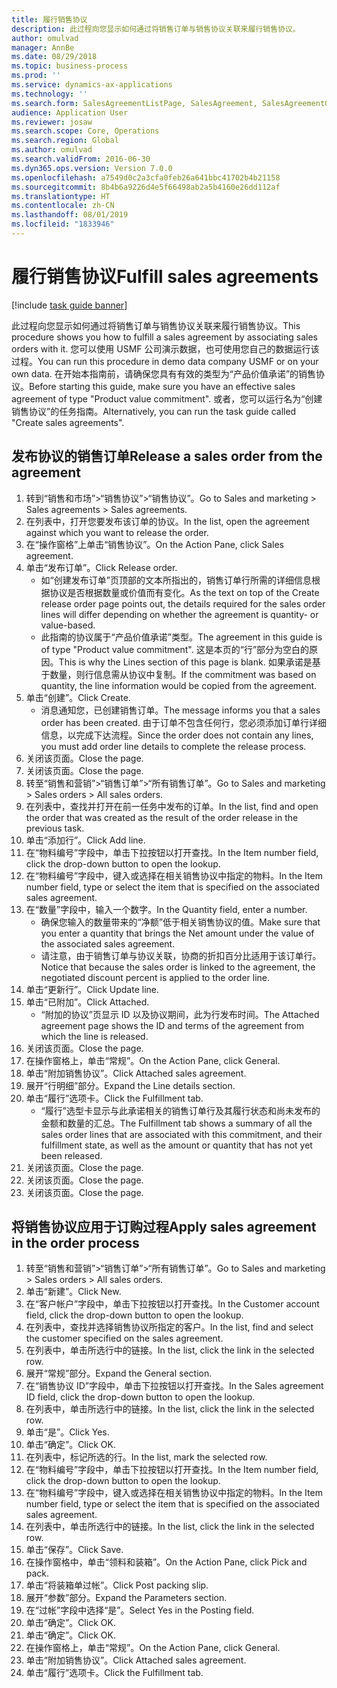 ```yaml
---
title: 履行销售协议
description: 此过程向您显示如何通过将销售订单与销售协议关联来履行销售协议。
author: omulvad
manager: AnnBe
ms.date: 08/29/2018
ms.topic: business-process
ms.prod: ''
ms.service: dynamics-ax-applications
ms.technology: ''
ms.search.form: SalesAgreementListPage, SalesAgreement, SalesAgreementGenerateReleaseOrder, SalesTableListPage, SalesTable, AgreementLine, SalesCreateOrder,  SalesEditLines
audience: Application User
ms.reviewer: josaw
ms.search.scope: Core, Operations
ms.search.region: Global
ms.author: omulvad
ms.search.validFrom: 2016-06-30
ms.dyn365.ops.version: Version 7.0.0
ms.openlocfilehash: a7549d0c2a3cfa0feb26a641bbc41702b4b21158
ms.sourcegitcommit: 8b4b6a9226d4e5f66498ab2a5b4160e26dd112af
ms.translationtype: HT
ms.contentlocale: zh-CN
ms.lasthandoff: 08/01/2019
ms.locfileid: "1833946"
---
```

# <a name="fulfill-sales-agreements"></a><span data-ttu-id="fc74f-103">履行销售协议</span><span class="sxs-lookup"><span data-stu-id="fc74f-103">Fulfill sales agreements</span></span>

[!include [task guide banner](../../includes/task-guide-banner.md)]

<span data-ttu-id="fc74f-104">此过程向您显示如何通过将销售订单与销售协议关联来履行销售协议。</span><span class="sxs-lookup"><span data-stu-id="fc74f-104">This procedure shows you how to fulfill a sales agreement by associating sales orders with it.</span></span> <span data-ttu-id="fc74f-105">您可以使用 USMF 公司演示数据，也可使用您自己的数据运行该过程。</span><span class="sxs-lookup"><span data-stu-id="fc74f-105">You can run this procedure in demo data company USMF or on your own data.</span></span> <span data-ttu-id="fc74f-106">在开始本指南前，请确保您具有有效的类型为“产品价值承诺”的销售协议。</span><span class="sxs-lookup"><span data-stu-id="fc74f-106">Before starting this guide, make sure you have an effective sales agreement of type "Product value commitment".</span></span> <span data-ttu-id="fc74f-107">或者，您可以运行名为“创建销售协议”的任务指南。</span><span class="sxs-lookup"><span data-stu-id="fc74f-107">Alternatively, you can run the task guide called "Create sales agreements".</span></span>  




## <a name="release-a-sales-order-from-the-agreement"></a><span data-ttu-id="fc74f-108">发布协议的销售订单</span><span class="sxs-lookup"><span data-stu-id="fc74f-108">Release a sales order from the agreement</span></span>
1. <span data-ttu-id="fc74f-109">转到“销售和市场”>“销售协议”>“销售协议”。</span><span class="sxs-lookup"><span data-stu-id="fc74f-109">Go to Sales and marketing > Sales agreements > Sales agreements.</span></span>
2. <span data-ttu-id="fc74f-110">在列表中，打开您要发布该订单的协议。</span><span class="sxs-lookup"><span data-stu-id="fc74f-110">In the list, open the agreement against which you want to release the order.</span></span>
3. <span data-ttu-id="fc74f-111">在“操作窗格”上单击“销售协议”。</span><span class="sxs-lookup"><span data-stu-id="fc74f-111">On the Action Pane, click Sales agreement.</span></span>
4. <span data-ttu-id="fc74f-112">单击“发布订单”。</span><span class="sxs-lookup"><span data-stu-id="fc74f-112">Click Release order.</span></span>
    * <span data-ttu-id="fc74f-113">如“创建发布订单”页顶部的文本所指出的，销售订单行所需的详细信息根据协议是否根据数量或价值而有变化。</span><span class="sxs-lookup"><span data-stu-id="fc74f-113">As the text on top of the  Create release order page points out, the details required for the sales order lines will differ depending on whether the agreement is quantity- or value-based.</span></span>  
    * <span data-ttu-id="fc74f-114">此指南的协议属于“产品价值承诺”类型。</span><span class="sxs-lookup"><span data-stu-id="fc74f-114">The agreement in this guide is of type "Product value commitment".</span></span> <span data-ttu-id="fc74f-115">这是本页的“行”部分为空白的原因。</span><span class="sxs-lookup"><span data-stu-id="fc74f-115">This is why the Lines section of this page is blank.</span></span> <span data-ttu-id="fc74f-116">如果承诺是基于数量，则行信息需从协议中复制。</span><span class="sxs-lookup"><span data-stu-id="fc74f-116">If the commitment was based on quantity, the line information would be copied from the agreement.</span></span>  
5. <span data-ttu-id="fc74f-117">单击“创建”。</span><span class="sxs-lookup"><span data-stu-id="fc74f-117">Click Create.</span></span>
    * <span data-ttu-id="fc74f-118">消息通知您，已创建销售订单。</span><span class="sxs-lookup"><span data-stu-id="fc74f-118">The message informs you that a sales order has been created.</span></span> <span data-ttu-id="fc74f-119">由于订单不包含任何行，您必须添加订单行详细信息，以完成下达流程。</span><span class="sxs-lookup"><span data-stu-id="fc74f-119">Since the order does not contain any lines, you must add order line details to complete the release process.</span></span>   
6. <span data-ttu-id="fc74f-120">关闭该页面。</span><span class="sxs-lookup"><span data-stu-id="fc74f-120">Close the page.</span></span>
7. <span data-ttu-id="fc74f-121">关闭该页面。</span><span class="sxs-lookup"><span data-stu-id="fc74f-121">Close the page.</span></span>
8. <span data-ttu-id="fc74f-122">转至“销售和营销”>“销售订单”>“所有销售订单”。</span><span class="sxs-lookup"><span data-stu-id="fc74f-122">Go to Sales and marketing > Sales orders > All sales orders.</span></span>
9. <span data-ttu-id="fc74f-123">在列表中，查找并打开在前一任务中发布的订单。</span><span class="sxs-lookup"><span data-stu-id="fc74f-123">In the list, find and open the order that was created as the result of the order release in the previous task.</span></span>
10. <span data-ttu-id="fc74f-124">单击“添加行”。</span><span class="sxs-lookup"><span data-stu-id="fc74f-124">Click Add line.</span></span>
11. <span data-ttu-id="fc74f-125">在“物料编号”字段中，单击下拉按钮以打开查找。</span><span class="sxs-lookup"><span data-stu-id="fc74f-125">In the Item number field, click the drop-down button to open the lookup.</span></span>
12. <span data-ttu-id="fc74f-126">在“物料编号”字段中，键入或选择在相关销售协议中指定的物料。</span><span class="sxs-lookup"><span data-stu-id="fc74f-126">In the Item number field, type or select the item that is specified on the associated sales agreement.</span></span>
13. <span data-ttu-id="fc74f-127">在“数量”字段中，输入一个数字。</span><span class="sxs-lookup"><span data-stu-id="fc74f-127">In the Quantity field, enter a number.</span></span>
    * <span data-ttu-id="fc74f-128">确保您输入的数量带来的“净额”低于相关销售协议的值。</span><span class="sxs-lookup"><span data-stu-id="fc74f-128">Make sure that you enter a quantity that brings the Net amount under the value of the associated sales agreement.</span></span>  
    * <span data-ttu-id="fc74f-129">请注意，由于销售订单与协议关联，协商的折扣百分比适用于该订单行。</span><span class="sxs-lookup"><span data-stu-id="fc74f-129">Notice that because the sales order is linked to the agreement, the negotiated discount percent is applied to the order line.</span></span>  
14. <span data-ttu-id="fc74f-130">单击“更新行”。</span><span class="sxs-lookup"><span data-stu-id="fc74f-130">Click Update line.</span></span>
15. <span data-ttu-id="fc74f-131">单击“已附加”。</span><span class="sxs-lookup"><span data-stu-id="fc74f-131">Click Attached.</span></span>
    * <span data-ttu-id="fc74f-132">“附加的协议”页显示 ID 以及协议期间，此为行发布时间。</span><span class="sxs-lookup"><span data-stu-id="fc74f-132">The Attached agreement page shows the ID and terms of the agreement from which the line is released.</span></span>  
16. <span data-ttu-id="fc74f-133">关闭该页面。</span><span class="sxs-lookup"><span data-stu-id="fc74f-133">Close the page.</span></span>
17. <span data-ttu-id="fc74f-134">在操作窗格上，单击“常规”。</span><span class="sxs-lookup"><span data-stu-id="fc74f-134">On the Action Pane, click General.</span></span>
18. <span data-ttu-id="fc74f-135">单击“附加销售协议”。</span><span class="sxs-lookup"><span data-stu-id="fc74f-135">Click Attached sales agreement.</span></span>
19. <span data-ttu-id="fc74f-136">展开“行明细”部分。</span><span class="sxs-lookup"><span data-stu-id="fc74f-136">Expand the Line details section.</span></span>
20. <span data-ttu-id="fc74f-137">单击“履行”选项卡。</span><span class="sxs-lookup"><span data-stu-id="fc74f-137">Click the Fulfillment tab.</span></span>
    * <span data-ttu-id="fc74f-138">“履行”选型卡显示与此承诺相关的销售订单行及其履行状态和尚未发布的金额和数量的汇总。</span><span class="sxs-lookup"><span data-stu-id="fc74f-138">The Fulfillment tab shows a summary of all the sales order lines that are associated with this commitment, and their fulfillment state, as well as the amount or quantity that has not yet been released.</span></span>   
21. <span data-ttu-id="fc74f-139">关闭该页面。</span><span class="sxs-lookup"><span data-stu-id="fc74f-139">Close the page.</span></span>
22. <span data-ttu-id="fc74f-140">关闭该页面。</span><span class="sxs-lookup"><span data-stu-id="fc74f-140">Close the page.</span></span>
23. <span data-ttu-id="fc74f-141">关闭该页面。</span><span class="sxs-lookup"><span data-stu-id="fc74f-141">Close the page.</span></span>

## <a name="apply-sales-agreement-in-the-order-process"></a><span data-ttu-id="fc74f-142">将销售协议应用于订购过程</span><span class="sxs-lookup"><span data-stu-id="fc74f-142">Apply sales agreement in the order process</span></span>
1. <span data-ttu-id="fc74f-143">转至“销售和营销”>“销售订单”>“所有销售订单”。</span><span class="sxs-lookup"><span data-stu-id="fc74f-143">Go to Sales and marketing > Sales orders > All sales orders.</span></span>
2. <span data-ttu-id="fc74f-144">单击“新建”。</span><span class="sxs-lookup"><span data-stu-id="fc74f-144">Click New.</span></span>
3. <span data-ttu-id="fc74f-145">在“客户帐户”字段中，单击下拉按钮以打开查找。</span><span class="sxs-lookup"><span data-stu-id="fc74f-145">In the Customer account field, click the drop-down button to open the lookup.</span></span>
4. <span data-ttu-id="fc74f-146">在列表中，查找并选择销售协议所指定的客户。</span><span class="sxs-lookup"><span data-stu-id="fc74f-146">In the list, find and select the customer specified on the sales agreement.</span></span>
5. <span data-ttu-id="fc74f-147">在列表中，单击所选行中的链接。</span><span class="sxs-lookup"><span data-stu-id="fc74f-147">In the list, click the link in the selected row.</span></span>
6. <span data-ttu-id="fc74f-148">展开“常规”部分。</span><span class="sxs-lookup"><span data-stu-id="fc74f-148">Expand the General section.</span></span>
7. <span data-ttu-id="fc74f-149">在“销售协议 ID”字段中，单击下拉按钮以打开查找。</span><span class="sxs-lookup"><span data-stu-id="fc74f-149">In the Sales agreement ID field, click the drop-down button to open the lookup.</span></span>
8. <span data-ttu-id="fc74f-150">在列表中，单击所选行中的链接。</span><span class="sxs-lookup"><span data-stu-id="fc74f-150">In the list, click the link in the selected row.</span></span>
9. <span data-ttu-id="fc74f-151">单击“是”。</span><span class="sxs-lookup"><span data-stu-id="fc74f-151">Click Yes.</span></span>
10. <span data-ttu-id="fc74f-152">单击“确定”。</span><span class="sxs-lookup"><span data-stu-id="fc74f-152">Click OK.</span></span>
11. <span data-ttu-id="fc74f-153">在列表中，标记所选的行。</span><span class="sxs-lookup"><span data-stu-id="fc74f-153">In the list, mark the selected row.</span></span>
12. <span data-ttu-id="fc74f-154">在“物料编号”字段中，单击下拉按钮以打开查找。</span><span class="sxs-lookup"><span data-stu-id="fc74f-154">In the Item number field, click the drop-down button to open the lookup.</span></span>
13. <span data-ttu-id="fc74f-155">在“物料编号”字段中，键入或选择在相关销售协议中指定的物料。</span><span class="sxs-lookup"><span data-stu-id="fc74f-155">In the Item number field, type or select the item that is specified on the associated sales agreement.</span></span>
14. <span data-ttu-id="fc74f-156">在列表中，单击所选行中的链接。</span><span class="sxs-lookup"><span data-stu-id="fc74f-156">In the list, click the link in the selected row.</span></span>
15. <span data-ttu-id="fc74f-157">单击“保存”。</span><span class="sxs-lookup"><span data-stu-id="fc74f-157">Click Save.</span></span>
16. <span data-ttu-id="fc74f-158">在操作窗格中，单击“领料和装箱”。</span><span class="sxs-lookup"><span data-stu-id="fc74f-158">On the Action Pane, click Pick and pack.</span></span>
17. <span data-ttu-id="fc74f-159">单击“将装箱单过帐”。</span><span class="sxs-lookup"><span data-stu-id="fc74f-159">Click Post packing slip.</span></span>
18. <span data-ttu-id="fc74f-160">展开“参数”部分。</span><span class="sxs-lookup"><span data-stu-id="fc74f-160">Expand the Parameters section.</span></span>
19. <span data-ttu-id="fc74f-161">在“过帐”字段中选择“是”。</span><span class="sxs-lookup"><span data-stu-id="fc74f-161">Select Yes in the Posting field.</span></span>
20. <span data-ttu-id="fc74f-162">单击“确定”。</span><span class="sxs-lookup"><span data-stu-id="fc74f-162">Click OK.</span></span>
21. <span data-ttu-id="fc74f-163">单击“确定”。</span><span class="sxs-lookup"><span data-stu-id="fc74f-163">Click OK.</span></span>
22. <span data-ttu-id="fc74f-164">在操作窗格上，单击“常规”。</span><span class="sxs-lookup"><span data-stu-id="fc74f-164">On the Action Pane, click General.</span></span>
23. <span data-ttu-id="fc74f-165">单击“附加销售协议”。</span><span class="sxs-lookup"><span data-stu-id="fc74f-165">Click Attached sales agreement.</span></span>
24. <span data-ttu-id="fc74f-166">单击“履行”选项卡。</span><span class="sxs-lookup"><span data-stu-id="fc74f-166">Click the Fulfillment tab.</span></span>

